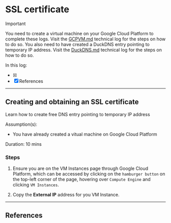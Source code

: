 # SSL certificate

> [!IMPORTANT]
> You need to create a virtual machine on your Google Cloud Platform to complete these logs. Visit the [GCPVM.md](/GCPVM.md) technical log for the steps on how to do so.
> You also need to have created a DuckDNS entry pointing to temporary IP address. Visit the [DuckDNS.md](/DuckDNS.md) technical log for the steps on how to do so.

In this log:

- [x] 
- [x] References

---

## Creating and obtaining an SSL certificate

Learn how to create free DNS entry pointing to temporary IP address

Assumption(s):
- You have already created a vitual machine on Google Cloud Platform

Duration: 10 mins

### Steps

1. Ensure you are on the VM Instances page through Google Cloud Platform, which can be accessed by clicking on the ```hamburger button``` on the top-left corner of the page, hovering over ```Compute Engine``` and clicking ```VM Instances```.

2. Copy the **External IP** address for you VM Instance.

---

## References

